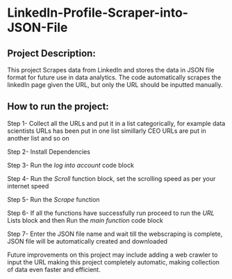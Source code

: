 # LinkedIn-Profile-Scraper-into-JSON-File

## Project Description:

This project Scrapes data from LinkedIn and stores the data in JSON file format for future use in data analytics.
The code automatically scrapes the linkedIn page given the URL, but only the URL should be inputted manually.

## How to run the project:

Step 1- Collect all the URLs and put it in a list categorically, for example data scientists URLs has been put in one list
simillarly CEO URLs are put in another list and so on

Step 2- Install Dependencies 

Step 3- Run the *log into account* code block

Step 4- Run the *Scroll* function block, set the scrolling speed as per your internet speed

Step 5- Run the *Scrape* function

Step 6- If all the functions have successfully run proceed to run the *URL* Lists block and then Run the *main function* code block

Step 7- Enter the JSON file name and wait till the webscraping is complete, JSON file will be automatically created and downloaded  

Future improvements on this project may include adding a web crawler to input the URL making this project completely automatic, 
making collection of data even faster and efficient.
